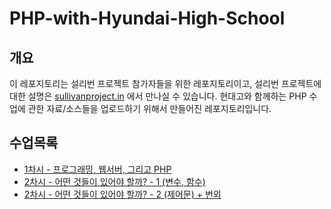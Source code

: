 # PHP-with-Hyundai-High-School

## 개요

 이 레포지토리는 설리번 프로젝트 참가자들을 위한 레포지토리이고, 설리번 프로젝트에 대한 설명은 [sullivanproject.in](http://sullivanproject.in/) 에서 만나실 수 있습니다.
 현대고와 함께하는 PHP 수업에 관한 자료/소스들을 업로드하기 위해서 만들어진 레포지토리입니다.

## 수업목록
* [1차시 - 프로그래밍, 웹서버, 그리고 PHP](./1차시)
* [2차시 - 어떤 것들이 있어야 할까? - 1 (변수, 함수)](./2차시)
* [2차시 - 어떤 것들이 있어야 할까? - 2 (제어문) + 번외](./3차시)
